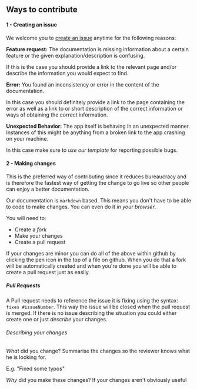 ## Ways to contribute

#### 1 - Creating an issue

We welcome you to [create an issue](https://github.com/FACT-Finder-Web-Components/documentation/issues/new)
anytime for the following reasons:

**Feature request:**
The documentation is missing information about a certain feature or
the given explanation/description is confusing.

If this is the case you should provide a link to the relevant page and/or
describe the information you would expect to find.

**Error:**
You found an inconsistency or error in the content of the documentation.

In this case you should definitely provide a link to the page containing
the error as well as a link to or short description of the correct information
or ways of obtaining the correct information.

**Unexpected Behavior:**
The app itself is behaving in an unexpected manner.
Instances of this might be anything from a broken link to the app crashing
on your machine.

In this case make sure to _use our template_ for reporting possible bugs.

#### 2 - Making changes

This is the preferred way of contributing since it reduces bureaucracy
and is therefore the fastest way of getting the change to go live so
other people can enjoy a better documentation.

Our documentation is `markdown` based. This means you don't have to be
able to code to make changes. You can even do it _in your browser_.

You will need to:
- Create a _fork_
- Make your changes
- Create a pull request

If your changes are minor you can do all of the above within github by
clicking the pen icon in the top of a file on github. When you do that
a fork will be automatically created and when you're done you will be able
to create a pull request just as easily.

##### Pull Requests

A Pull request needs to reference the issue it is fixing using the
syntax: `fixes #issueNumber`. This way the issue will be closed when the
pull request is merged. If there is no issue describing the situation you
could either create one or just _describe_ your changes.

###### Describing your changes

_What_ did you change? Summarise the changes so the reviewer knows what
he is looking for.

E.g. "Fixed some typos"

_Why_ did you make these changes? If your changes aren't obviously useful



